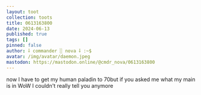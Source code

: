 ```yaml
---
layout: toot
collection: toots
title: 0613163800
date: 2024-06-13
published: true
tags: []
pinned: false
author: ⸸ commander ░ nova ⸸ :~$
avatar: /img/avatar/daemon.jpeg
mastodon: https://mastodon.online/@cmdr_nova/0613163800
---
```


now I have to get my human paladin to 70but if you asked me what my main is in WoW I couldn't really tell you anymore
